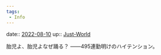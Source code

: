 ```yaml
---
tags:
 - Info
---
```


date:: [2022-08-10](Daily_Note/2022-08-10.md)
up:: [Just-World](Bar/Novel/Just-World/Just-World.md)

胎児よ、胎児よなぜ踊る？
――495連勤明けのハイテンション。